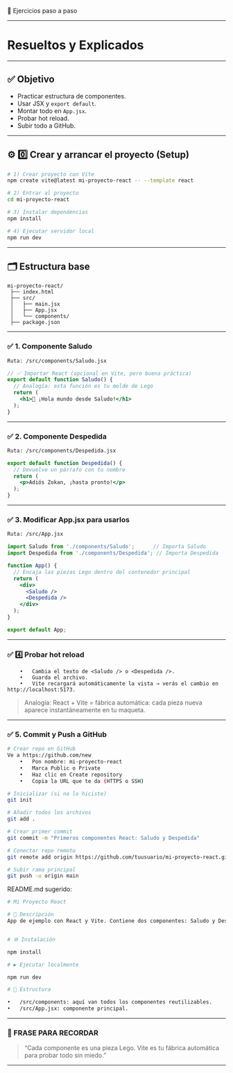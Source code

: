 📌 Ejercicios paso a paso

---

# Resueltos y Explicados

---

## ✅ Objetivo

- Practicar estructura de componentes.
- Usar JSX y `export default`.
- Montar todo en `App.jsx`.
- Probar hot reload.
- Subir todo a GitHub.

---

## ⚙️ 0️⃣ Crear y arrancar el proyecto (Setup)

```bash
# 1) Crear proyecto con Vite
npm create vite@latest mi-proyecto-react -- --template react

# 2) Entrar al proyecto
cd mi-proyecto-react

# 3) Instalar dependencias
npm install

# 4) Ejecutar servidor local
npm run dev
```

---

## 🗂️ Estructura base
```
mi-proyecto-react/
 ├── index.html
 ├── src/
 │   ├── main.jsx
 │   ├── App.jsx
 │   └── components/
 ├── package.json
```
---

### ✅ 1. Componente Saludo
```bash
Ruta: /src/components/Saludo.jsx
```
```jsx
// ✅ Importar React (opcional en Vite, pero buena práctica)
export default function Saludo() {
  // Analogía: esta función es tu molde de Lego
  return (
    <h1>👋 ¡Hola mundo desde Saludo!</h1>
  );
}
```
---

### ✅ 2. Componente Despedida
```bash
Ruta: /src/components/Despedida.jsx
```
```jsx
export default function Despedida() {
  // Devuelve un párrafo con tu nombre
  return (
    <p>Adiós Zokan, ¡hasta pronto!</p>
  );
}
```
---

### ✅ 3. Modificar App.jsx para usarlos
```bash
Ruta: /src/App.jsx
```
```jsx
import Saludo from './components/Saludo';      // Importa Saludo
import Despedida from './components/Despedida'; // Importa Despedida

function App() {
  // Encaja las piezas Lego dentro del contenedor principal
  return (
    <div>
      <Saludo />
      <Despedida />
    </div>
  );
}

export default App;
```
---

### ✅ 4️⃣ Probar hot reload
```
	•	Cambia el texto de <Saludo /> o <Despedida />.
	•	Guarda el archivo.
	•	Vite recargará automáticamente la vista → verás el cambio en http://localhost:5173.
```

>Analogía: React + Vite = fábrica automática: cada pieza nueva aparece instantáneamente en tu maqueta.

---

### ✅ 5. Commit y Push a GitHub
```bash
# Crear repo en GitHub
Ve a https://github.com/new
	•	Pon nombre: mi-proyecto-react
	•	Marca Public o Private
	•	Haz clic en Create repository
	•	Copia la URL que te da (HTTPS o SSH)

# Inicializar (si no lo hiciste)
git init

# Añadir todos los archivos
git add .

# Crear primer commit
git commit -m "Primeros componentes React: Saludo y Despedida"

# Conectar repo remoto
git remote add origin https://github.com/tuusuario/mi-proyecto-react.git

# Subir rama principal
git push -u origin main
```
README.md sugerido:
```bash
# Mi Proyecto React

# 🚀 Descripción
App de ejemplo con React y Vite. Contiene dos componentes: Saludo y Despedida.


# ⚙️ Instalación

npm install

# ▶️ Ejecutar localmente

npm run dev

# 🧩 Estructura

•	/src/components: aquí van todos los componentes reutilizables.
•	/src/App.jsx: componente principal.
```
---

### 🧠 FRASE PARA RECORDAR

> “Cada componente es una pieza Lego. Vite es tu fábrica automática para probar todo sin miedo.”

---